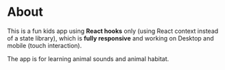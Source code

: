 # About

This is a fun kids app using **React hooks** only (using React context instead of a state library), which is **fully responsive** and working on Desktop and mobile (touch interaction).

The app is for learning animal sounds and animal habitat.

